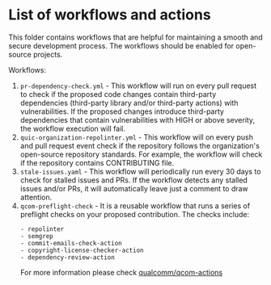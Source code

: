 # List of workflows and actions
This folder contains workflows that are helpful for maintaining a smooth and secure development process. The workflows should be enabled for open-source projects.

Workflows:
1. `pr-dependency-check.yml` - This workflow will run on every pull request to check if the proposed code changes contain third-party dependencies (third-party library and/or third-party actions) with vulnerabilities. If the proposed changes introduce third-party dependencies that contain vulnerabilities with HIGH or above severity, the workflow execution will fail.
2. `quic-organization-repolinter.yml` - This workflow will on every push and pull request event check if the repository follows the organization's open-source repository standards. For example, the workflow will check if the repository contains CONTRIBUTING file.
3. `stale-issues.yaml` - This workflow will periodically run every 30 days to check for stalled issues and PRs. If the workflow detects any stalled issues and/or PRs, it will automatically leave just a comment to draw attention.
4. `qcom-preflight-check` - It is a reusable workflow that runs a series of preflight checks on your proposed contribution. The checks include:
    ```
    - repolinter
    - semgrep
    - commit-emails-check-action
    - copyright-license-checker-action
    - dependency-review-action
    ```
    For more information please check [qualcomm/qcom-actions](https://github.com/qualcomm/qcom-actions)
